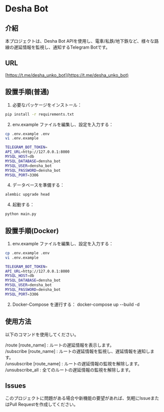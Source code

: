 # Desha Bot

## 介紹

本プロジェクトは、Desha Bot APIを使用し、電車/私鉄/地下鉄など、様々な路線の遅延情報を監視し、通知するTelegram Botです。

## URL
[https://t.me/desha_unko_bot](https://t.me/desha_unko_bot)

## 設置手順(普通)
1. 必要なパッケージをインストール：
```bash
pip install -r requirements.txt
```
2. env.example ファイルを編集し、設定を入力する：
```bash
cp .env.example .env
vi .env.example
```
```bash
TELEGRAM_BOT_TOKEN=
API_URL=http://127.0.0.1:8000
MYSQL_HOST=db
MYSQL_DATABASE=densha_bot
MYSQL_USER=densha_bot
MYSQL_PASSWORD=densha_bot
MYSQL_PORT=3306
```

4. データベースを準備する：
```bash
alembic upgrade head
```
4. 起動する：
```bash
python main.py
```

## 設置手順(Docker)
1. env.example ファイルを編集し、設定を入力する：
```bash
cp .env.example .env
vi .env.example
```
```bash
TELEGRAM_BOT_TOKEN=
API_URL=http://127.0.0.1:8000
MYSQL_HOST=db
MYSQL_DATABASE=densha_bot
MYSQL_USER=densha_bot
MYSQL_PASSWORD=densha_bot
MYSQL_PORT=3306
```

2. Docker-Compose を運行する：
docker-compose up --build -d

## 使用方法
以下のコマンドを使用してください。  

/route [route_name] : ルートの遅延情報を表示します。  
/subscribe [route_name] : ルートの遅延情報を監視し、遅延情報を通知します。  
/unsubscribe [route_name] : ルートの遅延情報の監視を解除します。  
/unsubscribe_all : 全てのルートの遅延情報の監視を解除します。  

## Issues
このプロジェクトに問題がある場合や新機能の要望があれば、気軽にIssueまたはPull Requestを作成してください。
